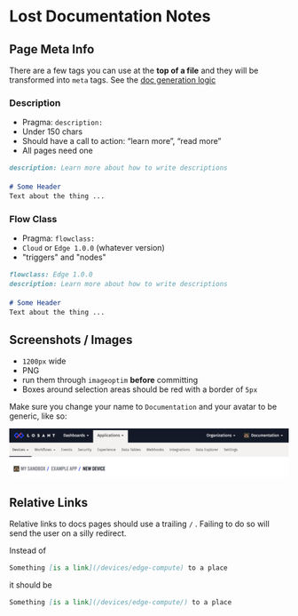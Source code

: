 # Lost Documentation Notes

## Page Meta Info

There are a few tags you can use at the **top of a file** and they will be transformed into `meta` tags. See the [doc generation logic](https://github.com/Losant/losant-docs/blob/release/losant/main-no-disqus.html#L14)

### Description

- Pragma: `description:`
- Under 150 chars
- Should have a call to action: “learn more”, “read more”
- All pages need one

```markdown
description: Learn more about how to write descriptions

# Some Header
Text about the thing ... 
```

### Flow Class

- Pragma: `flowclass:`
- `Cloud` or `Edge 1.0.0` (whatever version)
- "triggers" and "nodes"

```markdown
flowclass: Edge 1.0.0
description: Learn more about how to write descriptions

# Some Header
Text about the thing ... 
```

## Screenshots / Images
- `1200px` wide
- PNG
- run them through `imageoptim` **before** committing
- Boxes around selection areas should be red with a border of `5px`

Make sure you change your name to `Documentation` and your avatar to be generic, like so:

![](./documentation-user.png)

## Relative Links
Relative links to docs pages should use a trailing `/` . Failing to do so will send the user on a silly redirect.

Instead of 
```markdown
Something [is a link](/devices/edge-compute) to a place
```

it should be 
```markdown
Something [is a link](/devices/edge-compute/) to a place
```
